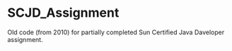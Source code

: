 # SCJD_Assignment
Old code (from 2010) for partially completed Sun Certified Java Daveloper assignment.
